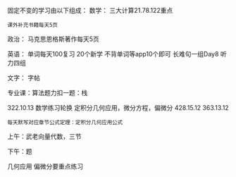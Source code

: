 固定不变的学习由以下组成：
数学：
	三大计算21.78.122重点

	课外补充书籍每天5页


政治：
	马克思恩格斯著作每天5页

英语：
	单词每天100复习
	20个新学
	不背单词等app10个即可
	长难句一组Day8
	听力四组

文字：
	字帖

专业课：算法题力扣一题：栈

322.10.13
	数学练习轮换 定积分几何应用，微分方程，偏微分
428.15.12       363.13.12

	每天默写对应章节公式定理：定积分几何应用公式

上午：武老向量代数，三节

下午：题


几何应用
偏微分要重点练习



